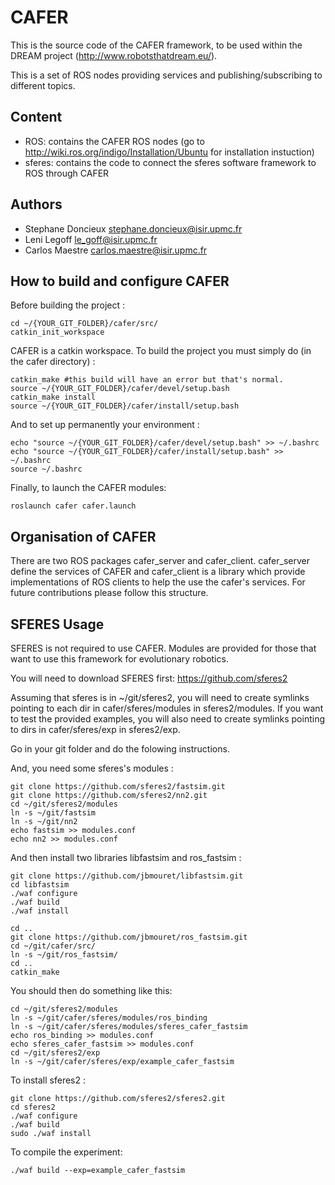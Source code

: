 CAFER
=====

This is the source code of the CAFER framework, to be used within the DREAM project (http://www.robotsthatdream.eu/).

This is a set of ROS nodes providing services and publishing/subscribing to different topics.

Content
-------

* ROS: contains the CAFER ROS nodes (go to http://wiki.ros.org/indigo/Installation/Ubuntu for installation instuction)
* sferes: contains the code to connect the sferes software framework to ROS through CAFER

Authors
-------
- Stephane Doncieux stephane.doncieux@isir.upmc.fr
- Leni Legoff le_goff@isir.upmc.fr
- Carlos Maestre carlos.maestre@isir.upmc.fr

How to build and configure CAFER
--------------------------------

Before building the project :
```
cd ~/{YOUR_GIT_FOLDER}/cafer/src/
catkin_init_workspace
```

CAFER is a catkin workspace. To build the project you must simply do (in the cafer directory) :
```
catkin_make #this build will have an error but that's normal.
source ~/{YOUR_GIT_FOLDER}/cafer/devel/setup.bash
catkin_make install
source ~/{YOUR_GIT_FOLDER}/cafer/install/setup.bash

```

And to set up permanently your environment :
```
echo "source ~/{YOUR_GIT_FOLDER}/cafer/devel/setup.bash" >> ~/.bashrc 
echo "source ~/{YOUR_GIT_FOLDER}/cafer/install/setup.bash" >> ~/.bashrc
source ~/.bashrc
```

Finally, to launch the CAFER modules:
```
roslaunch cafer cafer.launch
```

Organisation of CAFER
---------------------

There are two ROS packages cafer_server and cafer_client.
cafer_server define the services of CAFER and
cafer_client is a library which provide implementations of ROS clients to help the use the cafer's services.
For future contributions please follow this structure.

SFERES Usage
------------

SFERES is not required to use CAFER. Modules are provided for those that want to use this framework for evolutionary robotics.

You will need to download SFERES first: https://github.com/sferes2

Assuming that sferes is in ~/git/sferes2, you will need to create symlinks pointing to each dir in cafer/sferes/modules in sferes2/modules. If you want to test the provided examples, you will also need to  create symlinks pointing to dirs in cafer/sferes/exp in sferes2/exp.

Go in your git folder and do the folowing instructions.

And, you need some sferes's modules :
```
git clone https://github.com/sferes2/fastsim.git
git clone https://github.com/sferes2/nn2.git
cd ~/git/sferes2/modules
ln -s ~/git/fastsim
ln -s ~/git/nn2
echo fastsim >> modules.conf
echo nn2 >> modules.conf
```
And then install two libraries libfastsim and ros_fastsim :
```
git clone https://github.com/jbmouret/libfastsim.git
cd libfastsim
./waf configure
./waf build
./waf install

cd ..
git clone https://github.com/jbmouret/ros_fastsim.git
cd ~/git/cafer/src/
ln -s ~/git/ros_fastsim/
cd ..
catkin_make
```

You should then do something like this:
```
cd ~/git/sferes2/modules
ln -s ~/git/cafer/sferes/modules/ros_binding
ln -s ~/git/cafer/sferes/modules/sferes_cafer_fastsim
echo ros_binding >> modules.conf
echo sferes_cafer_fastsim >> modules.conf
cd ~/git/sferes2/exp
ln -s ~/git/cafer/sferes/exp/example_cafer_fastsim
```

To install sferes2 :
```
git clone https://github.com/sferes2/sferes2.git
cd sferes2
./waf configure
./waf build
sudo ./waf install
```


To compile the experiment:
```
./waf build --exp=example_cafer_fastsim
```
 